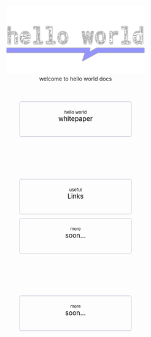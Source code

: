 <style>
    .pagination-nav {
        display: flex;
        justify-content: center;
        flex-wrap: wrap;
    }

    .pagination-nav__link {
        display: inline-block;
        padding: 20px;
        text-decoration: none;
        background: transparent;
        color: black;
        width: 250px;
        height: 50px;
        border: 1px solid #bcbdd0;
        border-radius: 4px;
        text-align: center;
        margin-bottom: 10px;
    }

    .pagination-nav__sublabel {
        font-size: 0.8em;
    }

    .pagination-nav__label {
        font-size: 1.2em;
    }

    @media screen and (min-width: 769px) {
        .pagination-nav {
            gap: 100px;
        }
    }

    @media screen and (max-width: 768px) {
        .pagination-nav__link {
            width: 100%;
        }
    }
</style>

<br>
<br>

<center><img src="newspaper-print-wordmark-transparent.png"  width="360" height="180"></center>

<center>welcome to hello world docs</center>

<br>
<br>
<br>


<div class="pagination-nav">
    <a class="pagination-nav__link prev" href="abstract.md">
        <div class="pagination-nav__sublabel">hello world</div>
        <div class="pagination-nav__label">whitepaper</div>
    </a>
    <a class="pagination-nav__link next" href="links.md">
        <div class="pagination-nav__sublabel">useful</div>
        <div class="pagination-nav__label">Links </div>
    </a>
</div>
<div class="pagination-nav">
    <a class="pagination-nav__link prev" href="helloWorldDocs.md">
        <div class="pagination-nav__sublabel">more</div>
        <div class="pagination-nav__label">soon...</div>
    </a>
    <a class="pagination-nav__link prev" href="helloWorldDocs.md">
        <div class="pagination-nav__sublabel">more</div>
        <div class="pagination-nav__label">soon...</div>
    </a>
</div>